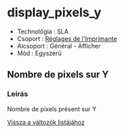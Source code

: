 # display\_pixels\_y

* Technológia : SLA
* Csoport : [Réglages de l'Imprimante](../sla_printer/sla_parameters.md)
* Alcsoport : Général - Afficher
* Mód : Egyszerű

## Nombre de pixels sur Y

### Leírás

Nombre de pixels présent sur Y

[Vissza a változók listájához](variable_list.md)

